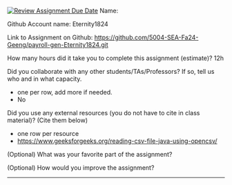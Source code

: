 [![Review Assignment Due Date](https://classroom.github.com/assets/deadline-readme-button-22041afd0340ce965d47ae6ef1cefeee28c7c493a6346c4f15d667ab976d596c.svg)](https://classroom.github.com/a/0MNG42B5)
Name:

Github Account name: Eternity1824

Link to Assignment on Github: https://github.com/5004-SEA-Fa24-Geeng/payroll-gen-Eternity1824.git

How many hours did it take you to complete this assignment (estimate)? 12h

Did you collaborate with any other students/TAs/Professors? If so, tell us who and in what
capacity.

* one per row, add more if needed.
* No
  
Did you use any external resources (you do not have to cite in class material)? (Cite them below)

* one row per resource
* https://www.geeksforgeeks.org/reading-csv-file-java-using-opencsv/


(Optional) What was your favorite part of the assignment?

(Optional) How would you improve the assignment?

---
